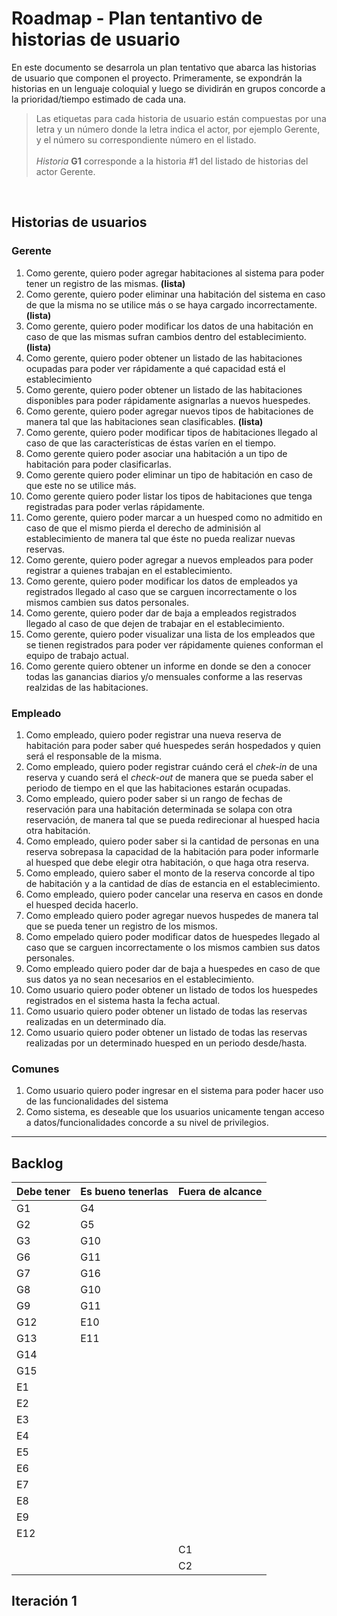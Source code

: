 #  Roadmap - Plan tentantivo de historias de usuario

En este documento se desarrola un plan tentativo que abarca las historias de usuario que componen el proyecto. Primeramente, se expondrán la historias en un lenguaje coloquial y luego se dividirán en grupos concorde a la prioridad/tiempo estimado de cada una.

> Las etiquetas para cada historia de usuario están compuestas por una letra y un número donde la letra indica el actor, por ejemplo Gerente, y el número su correspondiente número en el listado. <br><br>
*Historia* **G1** corresponde a la historia #1 del listado de historias del actor Gerente. 
<br>

## Historias de usuarios

### Gerente
1. Como gerente, quiero poder agregar habitaciones al sistema para poder tener un registro de las mismas. **(lista)**
2. Como gerente, quiero poder eliminar una habitación del sistema en caso de que la misma no se utilice más o se haya cargado incorrectamente. **(lista)**
3. Como gerente, quiero poder modificar los datos de una habitación en caso de que las mismas sufran cambios dentro del establecimiento. **(lista)**
4. Como gerente, quiero poder obtener un listado de las habitaciones ocupadas para poder ver rápidamente a qué capacidad está el establecimiento
5. Como gerente, quiero poder obtener un listado de las habitaciones disponibles para poder rápidamente asignarlas a nuevos huespedes. 
6. Como gerente, quiero poder agregar nuevos tipos de habitaciones de manera tal que las habitaciones sean clasificables. **(lista)**
7. Como gerente, quiero poder modificar tipos de habitaciones llegado al caso de que las características de éstas varíen en el tiempo. 
8. Como gerente quiero poder asociar una habitación a un tipo de habitación para poder clasificarlas.
9. Como gerente quiero poder eliminar un tipo de habitación en caso de que este no se utilice más. 
10. Como gerente quiero poder listar los tipos de habitaciones que tenga registradas para poder verlas rápidamente. 
6. Como gerente, quiero poder marcar a un huesped como no admitido en caso de que el mismo pierda el derecho de adminisión al establecimiento de manera tal que éste no pueda realizar nuevas reservas.
7. Como gerente, quiero poder agregar a nuevos empleados para poder registrar a quienes trabajan en el establecimiento. 
8. Como gerente, quiero poder modificar los datos de empleados ya registrados llegado al caso que se carguen incorrectamente o los mismos cambien sus datos personales.
9. Como gerente, quiero poder dar de baja a empleados registrados llegado al caso de que dejen de trabajar en el establecimiento.
10. Como gerente, quiero poder visualizar una lista de los empleados que se tienen registrados para poder ver rápidamente quienes conforman el equipo de trabajo actual. 
12. Como gerente quiero obtener un informe en donde se den a conocer todas las ganancias diarios y/o mensuales conforme a las reservas realzidas de las habitaciones.




### Empleado
1. Como empleado, quiero poder registrar una nueva reserva de habitación para poder saber qué huespedes serán hospedados y quien será el responsable de la misma. 
2. Como empleado, quiero poder registrar cuándo cerá el *chek-in* de una reserva y cuando será el *check-out* de manera que se pueda saber el periodo de tiempo en el que las habitaciones estarán ocupadas. 
3. Como empleado, quiero poder saber si un rango de fechas de reservación para una habitación determinada se solapa con otra reservación, de manera tal que se pueda redirecionar al huesped hacia otra habitación. 
4. Como empleado, quiero poder saber si la cantidad de personas en una reserva sobrepasa la capacidad de la habitación para poder informarle al huesped que debe elegir otra habitación, o que haga otra reserva.
5. Como empleado, quiero saber el monto de la reserva concorde al tipo de habitación y a la cantidad de días de estancia en el establecimiento.
6. Como empleado, quiero poder cancelar una reserva en casos en donde el huesped decida hacerlo.
7. Como empleado quiero poder agregar nuevos huspedes de manera tal que se pueda tener un registro de los mismos. 
8. Como empelado quiero poder modificar datos de huespedes llegado al caso que se carguen incorrectamente o los mismos cambien sus datos personales.
9. Como empleado quiero poder dar de baja a huespedes en caso de que sus datos ya no sean necesarios en el establecimiento.
10. Como usuario quiero poder obtener un listado de todos los huespedes registrados en el sistema hasta la fecha actual.
11. Como usuario quiero poder obtener un listado de todas las reservas realizadas en un determinado día. 
12. Como usuario quiero poder obtener un listado de todas las reservas realizadas por un determinado huesped en un periodo desde/hasta. 


### Comunes
1. Como usuario quiero poder ingresar en el sistema para poder hacer uso de las funcionalidades del sistema
2. Como sistema, es deseable que los usuarios unicamente tengan acceso a datos/funcionalidades concorde a su nivel de privilegios. 

___

## Backlog

| Debe tener | Es bueno tenerlas | Fuera de alcance|
| -----------| ------------------|-----------------|
|G1 | G4  |
|G2 | G5  |
|G3 | G10 |
|G6 | G11 |
|G7 | G16 |
|G8 | G10 |
|G9 | G11 |
|G12| E10 |
|G13| E11 |
|G14| |
|G15| |
|E1 | |
|E2 | |
|E3 | |
|E4 | |
|E5 | |
|E6 | |
|E7 | |
|E8 | |
|E9 | |
|E12 | |
| | |C1 |
| | |C2 |

## Iteración 1

